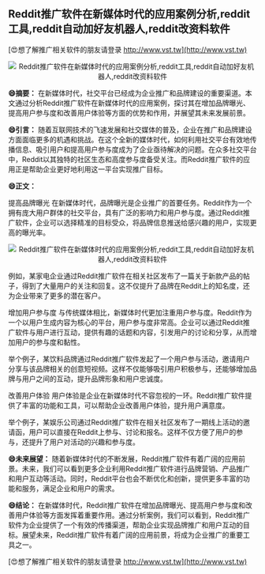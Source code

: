## **Reddit推广软件在新媒体时代的应用案例分析,reddit工具,reddit自动加好友机器人,reddit改资料软件**

[😍想了解推广相关软件的朋友请登录 http://www.vst.tw](http://www.vst.tw)

 <center><img src="https://vst.tw/MP4/tuiguang/png/3.png" alt="Reddit推广软件在新媒体时代的应用案例分析,reddit工具,reddit自动加好友机器人,reddit改资料软件"></center>

**😄摘要：**
在新媒体时代，社交平台已经成为企业推广和品牌建设的重要渠道。本文通过分析Reddit推广软件在新媒体时代的应用案例，探讨其在增加品牌曝光、提高用户参与度和改善用户体验等方面的优势和作用，并展望其未来发展前景。

**😄引言：**
随着互联网技术的飞速发展和社交媒体的普及，企业在推广和品牌建设方面面临更多的机遇和挑战。在这个全新的媒体时代，如何利用社交平台有效地传播信息、吸引用户和提高用户参与度成为了企业亟待解决的问题。在众多社交平台中，Reddit以其独特的社区生态和高度参与度备受关注。而Reddit推广软件的应用正是帮助企业更好地利用这一平台实现推广目标。

**😄正文：**

提高品牌曝光 在新媒体时代，品牌曝光是企业推广的首要任务。Reddit作为一个拥有庞大用户群体的社交平台，具有广泛的影响力和用户参与度。通过Reddit推广软件，企业可以选择精准的目标受众，将品牌信息推送给感兴趣的用户，实现更高的曝光率。

 <center><img src="https://vst.tw/MP4/tuiguang/png/2.png" alt="Reddit推广软件在新媒体时代的应用案例分析,reddit工具,reddit自动加好友机器人,reddit改资料软件"></center>

例如，某家电企业通过Reddit推广软件在相关社区发布了一篇关于新款产品的帖子，得到了大量用户的关注和回复。这不仅提升了品牌在Reddit上的知名度，还为企业带来了更多的潜在客户。

增加用户参与度 与传统媒体相比，新媒体时代更加注重用户参与度。Reddit作为一个以用户生成内容为核心的平台，用户参与度非常高。企业可以通过Reddit推广软件与用户进行互动，提供有趣的话题和内容，引发用户的讨论和分享，从而增加用户的参与度和黏性。

举个例子，某饮料品牌通过Reddit推广软件发起了一个用户参与活动，邀请用户分享与该品牌相关的创意短视频。这样不仅能够吸引用户积极参与，还能够增加品牌与用户之间的互动，提升品牌形象和用户忠诚度。

改善用户体验 用户体验是企业在新媒体时代不容忽视的一环。Reddit推广软件提供了丰富的功能和工具，可以帮助企业改善用户体验，提升用户满意度。

举个例子，某娱乐公司通过Reddit推广软件在相关社区发布了一期线上活动的邀请函，用户可以直接在Reddit上参与、讨论和报名。这样不仅方便了用户的参与，还提升了用户对活动的兴趣和参与度。

**😄未来展望：**
随着新媒体时代的不断发展，Reddit推广软件有着广阔的应用前景。未来，我们可以看到更多企业利用Reddit推广软件进行品牌营销、产品推广和用户互动等活动。同时，Reddit平台也会不断优化和创新，提供更多丰富的功能和服务，满足企业和用户的需求。

**😄结论：**
在新媒体时代，Reddit推广软件在增加品牌曝光、提高用户参与度和改善用户体验等方面发挥着重要作用。通过分析案例，我们可以看到，Reddit推广软件为企业提供了一个有效的传播渠道，帮助企业实现品牌推广和用户互动的目标。展望未来，Reddit推广软件有着广阔的应用前景，将成为企业推广的重要工具之一。

[😍想了解推广相关软件的朋友请登录 http://www.vst.tw](http://www.vst.tw)




